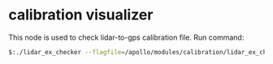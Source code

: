 # calibration visualizer 
This node is used to check lidar-to-gps calibration file. Run command:
```bash
$:./lidar_ex_checker --flagfile=/apollo/modules/calibration/lidar_ex_checker/conf/lidar_ex_checker.conf
```
